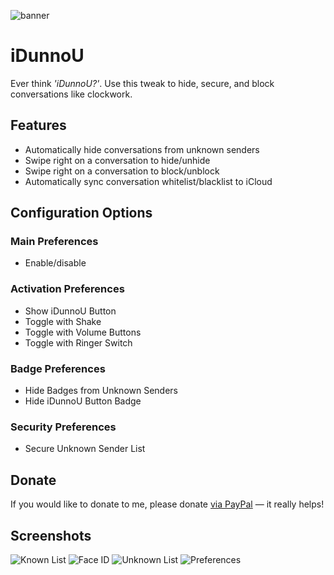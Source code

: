 ![banner](https://user-images.githubusercontent.com/27970288/79032610-d1e9d300-7b9f-11ea-9c5c-bbdb4c5629a7.png)

# iDunnoU
Ever think *'iDunnoU?'*. Use this tweak to hide, secure, and block conversations like clockwork.

## Features
* Automatically hide conversations from unknown senders
* Swipe right on a conversation to hide/unhide
* Swipe right on a conversation to block/unblock
* Automatically sync conversation whitelist/blacklist to iCloud

## Configuration Options

### Main Preferences
* Enable/disable

### Activation Preferences
* Show iDunnoU Button
* Toggle with Shake
* Toggle with Volume Buttons
* Toggle with Ringer Switch

### Badge Preferences
* Hide Badges from Unknown Senders
* Hide iDunnoU Button Badge

### Security Preferences
* Secure Unknown Sender List

## Donate
If you would like to donate to me, please donate [via PayPal](https://paypal.me/jacobcxdev) — it really helps!

## Screenshots
![Known List](https://user-images.githubusercontent.com/27970288/76992076-92361f80-6942-11ea-9e6d-380be8f5fe46.png)
![Face ID](https://user-images.githubusercontent.com/27970288/76992065-8cd8d500-6942-11ea-87c3-9f0c5f66372b.png)
![Unknown List](https://user-images.githubusercontent.com/27970288/76992083-94987980-6942-11ea-8f57-c11feed3322f.png)
![Preferences](https://user-images.githubusercontent.com/27970288/79032616-d7471d80-7b9f-11ea-888c-4914136badee.png)
